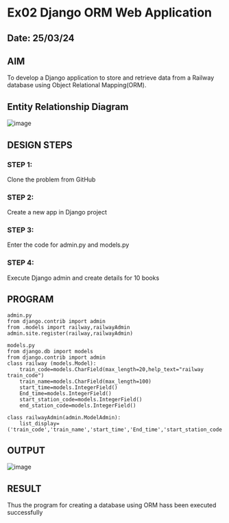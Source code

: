 # Ex02 Django ORM Web Application
## Date: 25/03/24

## AIM
To develop a Django application to store and retrieve data from a Railway database using Object Relational Mapping(ORM).

## Entity Relationship Diagram

![image](https://github.com/inesh-2384/ORM/assets/146412203/e8795c9f-3ba9-4448-8feb-f9f6bef6c629)



## DESIGN STEPS

### STEP 1:
Clone the problem from GitHub

### STEP 2:
Create a new app in Django project

### STEP 3:
Enter the code for admin.py and models.py

### STEP 4:
Execute Django admin and create details for 10 books

## PROGRAM
```
admin.py
from django.contrib import admin
from .models import railway,railwayAdmin
admin.site.register(railway,railwayAdmin)

models.py
from django.db import models
from django.contrib import admin
class railway (models.Model):
    train_code=models.CharField(max_length=20,help_text="railway train_code")
    train_name=models.CharField(max_length=100)
    start_time=models.IntegerField()
    End_time=models.IntegerField()
    start_station_code=models.IntegerField()
    end_station_code=models.IntegerField()
     
class railwayAdmin(admin.ModelAdmin):
    list_display=('train_code','train_name','start_time','End_time','start_station_code','end_station_code',)
```


## OUTPUT

![image](https://github.com/inesh-2384/ORM/assets/146412203/1c95aa69-4af2-4ffd-b503-06f2967b8aaf)




## RESULT
Thus the program for creating a database using ORM hass been executed successfully

